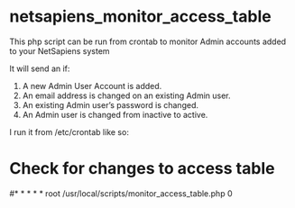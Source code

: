 # netsapiens_monitor_access_table

This php script can be run from crontab to monitor Admin accounts added to your NetSapiens system

It will send an if:

1.	A new Admin User Account is added.
2.	An email address is changed on an existing Admin user.
3.	An existing Admin user’s password is changed.
4.	An Admin user is changed from inactive to active.

I run it from /etc/crontab like so:

# Check for changes to access table

#* * *  *  * root /usr/local/scripts/monitor_access_table.php 0

